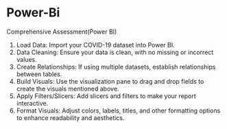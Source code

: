 # Power-Bi
Comprehensive Assessment(Power BI)
1. Load Data: Import your COVID-19 dataset into Power BI.
2. Data Cleaning: Ensure your data is clean, with no missing or incorrect values.
3. Create Relationships: If using multiple datasets, establish relationships between tables.
4. Build Visuals: Use the visualization pane to drag and drop fields to create the visuals mentioned above.
5. Apply Filters/Slicers: Add slicers and filters to make your report interactive.
6. Format Visuals: Adjust colors, labels, titles, and other formatting options to enhance readability and aesthetics.
